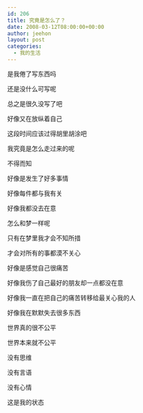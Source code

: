 ```yaml
---
id: 206
title: 究竟是怎么了？
date: 2008-03-12T08:00:00+00:00
author: jeehon
layout: post
categories:
  - 我的生活
---
```

是我倦了写东西吗
  
还是没什么可写呢
  
总之是很久没写了吧
  
好像又在放纵着自己
  
这段时间应该过得胡里胡涂吧
  
我究竟是怎么走过来的呢
  
不得而知
  
好像是发生了好多事情
  
好像每件都与我有关
  
好像我都没去在意
  
怎么和梦一样呢
  
只有在梦里我才会不知所措
  
才会对所有的事都漠不关心
  
好像是感觉自己很痛苦
  
好像我伤了自己最好的朋友却一点都没在意
  
好像我一直在把自己的痛苦转移给最关心我的人
  
好像我在默默失去很多东西
  
世界真的很不公平
  
世界本来就不公平

没有思维
  
没有言语
  
没有心情
  
这是我的状态